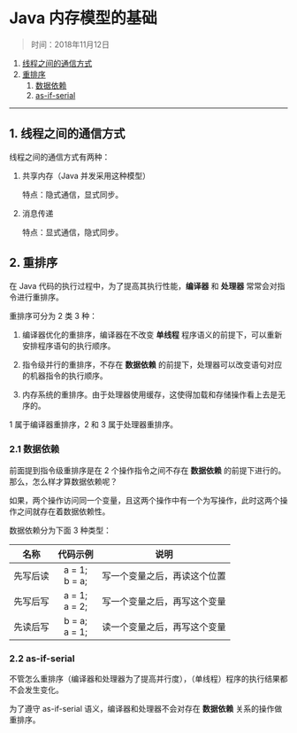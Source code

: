 # Java 内存模型的基础

> 时间：2018年11月12日

1. [线程之间的通信方式](#1-1)
1. [重排序](#1-2)
    1. [数据依赖](#1-2-1)
    1. [as-if-serial](#1-2-2)

---

## <a id="1-1">1. 线程之间的通信方式</a>

线程之间的通信方式有两种：

1.  共享内存（Java 并发采用这种模型）

    特点：隐式通信，显式同步。

1.  消息传递

    特点：显式通信，隐式同步。

## <a id="1-2">2. 重排序</a>

在 Java 代码的执行过程中，为了提高其执行性能，**编译器** 和 **处理器** 常常会对指令进行重排序。

重排序可分为 2 类 3 种：

1.  编译器优化的重排序，编译器在不改变 **单线程** 程序语义的前提下，可以重新安排程序语句的执行顺序。

1.  指令级并行的重排序，不存在 **数据依赖** 的前提下，处理器可以改变语句对应的机器指令的执行顺序。

1.  内存系统的重排序。由于处理器使用缓存，这使得加载和存储操作看上去是无序的。

1 属于编译器重排序，2 和 3 属于处理器重排序。

### <a id="1-2-1">2.1 数据依赖</a>

前面提到指令级重排序是在 2 个操作指令之间不存在 **数据依赖** 的前提下进行的。那么，怎么样才算数据依赖呢？

如果，两个操作访问同一个变量，且这两个操作中有一个为写操作，此时这两个操作之间就存在着数据依赖性。

数据依赖分为下面 3 种类型：

| 名称 | 代码示例 | 说明 |
|:-:|:-:|:-:|
| 先写后读 | a = 1;<br> b = a; | 写一个变量之后，再读这个位置 |
| 先写后写 | a = 1;<br> a = 2; | 写一个变量之后，再写这个变量 |
| 先读后写 | b = a;<br> a = 1; | 读一个变量之后，再写这个变量 |

### <a id="1-2-2">2.2 as-if-serial</a>

不管怎么重排序（编译器和处理器为了提高并行度），（单线程）程序的执行结果都不会发生变化。

为了遵守 as-if-serial 语义，编译器和处理器不会对存在 **数据依赖** 关系的操作做重排序。
